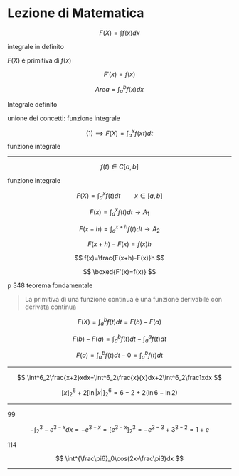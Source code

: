 # Lezione di Matematica


$$
F(X)=\int f(x)dx
$$

integrale in definito

$F(X)$ è primitiva di $f(x)$


$$
F'(x)=f(x)
$$


$$
Area = \int^b_af(x)dx
$$

Integrale definito



unione dei concetti: funzione integrale



$$
(1)\implies F(X)=\int^x_af(xt)dt
$$
funzione integrale


---

$$
f(t)\in C[a,b]
$$

funzione integrale

$$
F(X)=\int^x_af(t)dt\qquad x\in[a,b]
$$


$$
F(x)=\int^x_af(t)dt\to A_1
$$

$$
F(x+h)=\int^{x+h}_af(t)dt\to A_2
$$


$$
F(x+h)-F(x)=f(x)h
$$


$$
f(x)=\frac{F(x+h)-F(x)}h
$$

$$
\boxed{F'(x)=f(x)}
$$




p 348 teorema fondamentale


> La primitiva di una funzione continua è una funzione derivabile con derivata continua 


$$
F(X)=\int^b_af(t)dt = F(b)- F(a)
$$


$$
F(b)-F(a)=\int^b_af(t)dt-\int^a_af(t)dt
$$

$$
F(a)=\int^b_af(t)dt-0=\int^b_af(t)dt
$$

---


$$
\int^6_2\frac{x+2}xdx=\int^6_2\frac{x}{x}dx+2\int^6_2\frac1xdx
$$


$$
[x]^6_2+2[\ln |x|]^6_2=6-2+2(\ln 6- \ln 2)
$$


---

99

$$
-\int^3_2-e^{3-x}dx=-e^{3-x}=[e^{3-x}]^3_2=-e^{3-3}+3^{3-2}=1+e
$$


114


$$
\int^{\frac\pi6}_0\cos(2x-\frac\pi3)dx
$$

---


<!--stackedit_data:
eyJoaXN0b3J5IjpbOTU3NDc5MjksNDI4NTE5NTAyLDExMzA3NT
E0NTgsLTczNDMzNzc4MSwtMjg1NzcxNTk4LDk2NTgwNTc2Niwt
NTk2MzczNDUsOTQzNjUxNjA3LDczMjQyNzUxMV19
-->